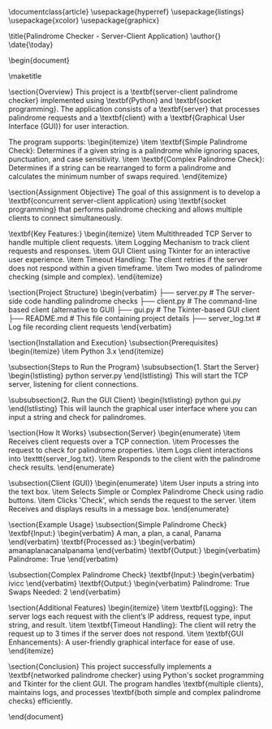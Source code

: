 \documentclass{article}
\usepackage{hyperref}
\usepackage{listings}
\usepackage{xcolor}
\usepackage{graphicx}

\title{Palindrome Checker - Server-Client Application}
\author{}
\date{\today}

\begin{document}

\maketitle

\section{Overview}
This project is a \textbf{server-client palindrome checker} implemented using \textbf{Python} and \textbf{socket programming}. The application consists of a \textbf{server} that processes palindrome requests and a \textbf{client} with a \textbf{Graphical User Interface (GUI)} for user interaction.

The program supports:
\begin{itemize}
    \item \textbf{Simple Palindrome Check}: Determines if a given string is a palindrome while ignoring spaces, punctuation, and case sensitivity.
    \item \textbf{Complex Palindrome Check}: Determines if a string can be rearranged to form a palindrome and calculates the minimum number of swaps required.
\end{itemize}

\section{Assignment Objective}
The goal of this assignment is to develop a \textbf{concurrent server-client application} using \textbf{socket programming} that performs palindrome checking and allows multiple clients to connect simultaneously.

\textbf{Key Features:}
\begin{itemize}
    \item Multithreaded TCP Server to handle multiple client requests.
    \item Logging Mechanism to track client requests and responses.
    \item GUI Client using Tkinter for an interactive user experience.
    \item Timeout Handling: The client retries if the server does not respond within a given timeframe.
    \item Two modes of palindrome checking (simple and complex).
\end{itemize}

\section{Project Structure}
\begin{verbatim}
├── server.py         # The server-side code handling palindrome checks
├── client.py         # The command-line based client (alternative to GUI)
├── gui.py            # The Tkinter-based GUI client
├── README.md         # This file containing project details
├── server_log.txt    # Log file recording client requests
\end{verbatim}

\section{Installation and Execution}
\subsection{Prerequisites}
\begin{itemize}
    \item Python 3.x
\end{itemize}

\subsection{Steps to Run the Program}
\subsubsection{1. Start the Server}
\begin{lstlisting}
python server.py
\end{lstlisting}
This will start the TCP server, listening for client connections.

\subsubsection{2. Run the GUI Client}
\begin{lstlisting}
python gui.py
\end{lstlisting}
This will launch the graphical user interface where you can input a string and check for palindromes.

\section{How It Works}
\subsection{Server}
\begin{enumerate}
    \item Receives client requests over a TCP connection.
    \item Processes the request to check for palindrome properties.
    \item Logs client interactions into \texttt{server_log.txt}.
    \item Responds to the client with the palindrome check results.
\end{enumerate}

\subsection{Client (GUI)}
\begin{enumerate}
    \item User inputs a string into the text box.
    \item Selects Simple or Complex Palindrome Check using radio buttons.
    \item Clicks 'Check', which sends the request to the server.
    \item Receives and displays results in a message box.
\end{enumerate}

\section{Example Usage}
\subsection{Simple Palindrome Check}
\textbf{Input:}
\begin{verbatim}
A man, a plan, a canal, Panama
\end{verbatim}
\textbf{Processed as:}
\begin{verbatim}
amanaplanacanalpanama
\end{verbatim}
\textbf{Output:}
\begin{verbatim}
Palindrome: True
\end{verbatim}

\subsection{Complex Palindrome Check}
\textbf{Input:}
\begin{verbatim}
ivicc
\end{verbatim}
\textbf{Output:}
\begin{verbatim}
Palindrome: True
Swaps Needed: 2
\end{verbatim}

\section{Additional Features}
\begin{itemize}
    \item \textbf{Logging}: The server logs each request with the client’s IP address, request type, input string, and result.
    \item \textbf{Timeout Handling}: The client will retry the request up to 3 times if the server does not respond.
    \item \textbf{GUI Enhancements}: A user-friendly graphical interface for ease of use.
\end{itemize}

\section{Conclusion}
This project successfully implements a \textbf{networked palindrome checker} using Python's socket programming and Tkinter for the client GUI. The program handles \textbf{multiple clients}, maintains logs, and processes \textbf{both simple and complex palindrome checks} efficiently.

\end{document}
